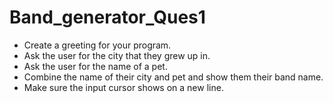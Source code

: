 # Band_generator_Ques1
- Create a greeting for your program.<br>
- Ask the user for the city that they grew up in.
- Ask the user for the name of a pet.
- Combine the name of their city and pet and show them their band name.
- Make sure the input cursor shows on a new line.
